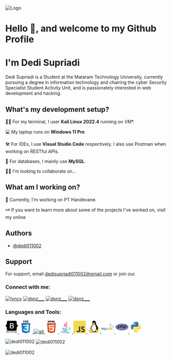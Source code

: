 ![Logo](https://github.com/dedi011002/dedi011002/blob/master/assets/Cover.png)

# Hello 👋, and welcome to my Github Profile

# I'm Dedi Supriadi

Dedi Supriadi is a Student at the Mataram Technology University, currently pursuing a degree in information technology and chairing the cyber Security Specialist Student Activity Unit, and is passionately interested in web development and hacking.

## What's my development setup?

👩‍💻 For my terminal, I user **Kali Linux 2022.4** running on *VM**.

💻 My laptop runs on **Windows 11 Pro**

🛠️ For IDEs, I use **Visual Studio Code** respectively. I also use Postman when working on RESTful APIs.

🐘 For databases, I mainly use **MySQL**.

👯‍♀️ I'm looking to collaborate on...



## What am I working on?

💪 Currently, I'm working on PT Handevane.

🗝️ If you want to learn more about some of the projects I've worked on, visit my online


## Authors

- [@dedi011002](https://www.github.com/dedi011002)

## Support

For support, email dedisupriadi011002@gmail.com or join our.



<h3 align="left">Connect with me:</h3>
<p align="left">
<a href="https://facebook.com/Lyncx" target="_blank"><img align="center" src="https://raw.githubusercontent.com/rahuldkjain/github-profile-readme-generator/master/src/images/icons/Social/facebook.svg" alt="lyncx" height="30" width="40" /></a>
<a href="https://instagram.com/dsnz___" target="_blank"><img align="center" src="https://raw.githubusercontent.com/rahuldkjain/github-profile-readme-generator/master/src/images/icons/Social/instagram.svg" alt="dsnz___" height="30" width="40" /></a>
<a href="https://github.com/dedi011002" target="_blank"><img align="center" src="https://raw.githubusercontent.com/rahuldkjain/github-profile-readme-generator/master/src/images/icons/Social/github.svg" alt="dsnz___" height="30" width="40" /></a>
<a href="https://wa.me/+6281770865184" target="_blank"><img align="center" src="https://raw.githubusercontent.com/rahuldkjain/github-profile-readme-generator/master/src/images/icons/Social/whatsapp.svg" alt="dsnz___" height="30" width="40" /></a>
</p>

<h3 align="left">Languages and Tools:</h3>
<p align="left"> <a href="https://getbootstrap.com" target="_blank" rel="noreferrer"> <img src="https://raw.githubusercontent.com/devicons/devicon/master/icons/bootstrap/bootstrap-plain-wordmark.svg" alt="bootstrap" width="40" height="40"/> </a> <a href="https://www.w3schools.com/css/" target="_blank" rel="noreferrer"> <img src="https://raw.githubusercontent.com/devicons/devicon/master/icons/css3/css3-original-wordmark.svg" alt="css3" width="40" height="40"/> </a> <a href="https://git-scm.com/" target="_blank" rel="noreferrer"> <img src="https://www.vectorlogo.zone/logos/git-scm/git-scm-icon.svg" alt="git" width="40" height="40"/> </a> <a href="https://www.w3.org/html/" target="_blank" rel="noreferrer"> <img src="https://raw.githubusercontent.com/devicons/devicon/master/icons/html5/html5-original-wordmark.svg" alt="html5" width="40" height="40"/> </a> <a href="https://www.java.com" target="_blank" rel="noreferrer"> <img src="https://raw.githubusercontent.com/devicons/devicon/master/icons/java/java-original.svg" alt="java" width="40" height="40"/> </a> <a href="https://developer.mozilla.org/en-US/docs/Web/JavaScript" target="_blank" rel="noreferrer"> <img src="https://raw.githubusercontent.com/devicons/devicon/master/icons/javascript/javascript-original.svg" alt="javascript" width="40" height="40"/> </a> <a href="https://www.linux.org/" target="_blank" rel="noreferrer"> <img src="https://raw.githubusercontent.com/devicons/devicon/master/icons/linux/linux-original.svg" alt="linux" width="40" height="40"/> </a> <a href="https://www.mysql.com/" target="_blank" rel="noreferrer"> <img src="https://raw.githubusercontent.com/devicons/devicon/master/icons/mysql/mysql-original-wordmark.svg" alt="mysql" width="40" height="40"/> </a>  </a> <a href="https://www.php.net" target="_blank" rel="noreferrer"> <img src="https://raw.githubusercontent.com/devicons/devicon/master/icons/php/php-original.svg" alt="php" width="40" height="40"/> </a> <a href="https://www.python.org" target="_blank" rel="noreferrer"> <img src="https://raw.githubusercontent.com/devicons/devicon/master/icons/python/python-original.svg" alt="python" width="40" height="40"/> </a> </p>

<p><img align="left" src="https://github-readme-stats.vercel.app/api/top-langs?username=dedi011002&show_icons=true&locale=en&layout=compact" alt="dedi011002" /></p>

<p>&nbsp;<img align="center" src="https://github-readme-stats.vercel.app/api?username=dedi011002&show_icons=true&locale=en" alt="dedi011002" /></p>

<p><img align="center" src="https://github-readme-streak-stats.herokuapp.com/?user=dedi011002&" alt="dedi011002" /></p>





